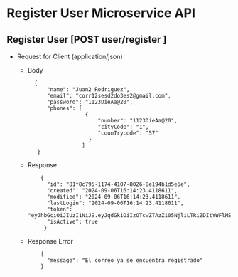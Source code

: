 # Register User Microservice API

## Register User [POST user/register ]

+ Request for Client (application/json)

    + Body

            {
                "name": "Juan2 Rodriguez",
                "email": "corr12sesd2do3es2@gmail.com",
                "password": "1123DieAa@20",
                "phones": [
                            {
                                "number": "1123DieAa@20",
                                "cityCode": "1",
                                "counTrycode": "57"
                             }
                           ]
             }
    + Response
    
              {
                "id": "81f8c795-1174-4107-8026-8e194b1d5e6e",
                "created": "2024-09-06T16:14:23.4118611",
                "modified": "2024-09-06T16:14:23.4118611",
                "lastLogin": "2024-09-06T16:14:23.4118611",
                "token": "eyJhbGciOiJIUzI1NiJ9.eyJqdGkiOiIzOTcwZTAzZi05NjliLTRiZDItYWFlMS0zNmQyODZmMThhODAiLCJzdWIiOiJKdWFuMiBSb2RyaWd1ZXoiLCJpYXQiOjE3MjU2NTcyNjMsImV4cCI6MTcyNTY2MDg2M30.hBA0485GEjAuq98HkCI7sSknJYlwKxYrZ5uGdcm3150",
                "isActive": true
               }
      
    + Response Error
  
              {
                "message": "El correo ya se encuentra registrado"
              }


